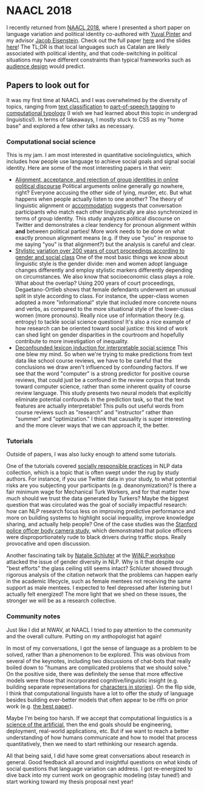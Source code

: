 # NAACL 2018
I recently returned from [NAACL 2018](naacl2018.org), where I presented a short paper on language variation and political identity co-authored with [Yuval Pinter](https://www.cc.gatech.edu/~ypinter3/) and my advisor [Jacob Eisenstein](https://www.cc.gatech.edu/~jeisenst/). 
Check out the full paper [here](https://arxiv.org/pdf/1804.05088.pdf) and the slides [here](https://github.com/ianbstewart/catalan/blob/master/writing/NAACL_2018_slides.pdf)!
The TL;DR is that local languages such as Catalan are likely associated with political identity, and that code-switching in political situations may have different constraints than typical frameworks such as [audience design](https://en.wikipedia.org/wiki/Audience_design) would predict.

## Papers to look out for
It was my first time at NAACL and I was overwhelmed by the diversity of topics, ranging from [text classification](http://www.aclweb.org/anthology/N18-1097) to [part-of-speech tagging](https://arxiv.org/pdf/1804.07331.pdf) to [computational typology](http://www.aclweb.org/anthology/N18-1004) (I wish we had learned about this topic in undergrad linguistics!).
In terms of takeaways, I mostly stuck to CSS as my "home base" and explored a few other talks as necessary.

### Computational social science
This is my jam.
I am most interested in quantitative sociolinguistics, which includes how people use language to achieve social goals and signal social identity.
Here are some of the most interesting papers in that vein:

- [Alignment, acceptance, and rejection of group identities in online political discourse](http://www.aclweb.org/anthology/N18-4001)
Political arguments online generally go nowhere, right?
Everyone accusing the other side of lying, murder, etc.
But what happens when people actually listen to one another?
The theory of linguistic alignment or [accommodation](https://en.wikipedia.org/wiki/Communication_accommodation_theory) suggests that conversation participants who match each other linguistically are also synchronized in terms of group identity.
This study analyzes political discourse on Twitter and demonstrates a clear tendency for pronoun alignment within **and** between political parties!
More work needs to be done on what exactly pronoun alignment means (e.g. if they use "you" in response to me saying "you" is that alignment?) but the analysis is careful and clear.
- [Stylistic variation over 200 years of court proceedings according to gender and social class](http://www.aclweb.org/anthology/W18-1601)
One of the most basic things we know about linguistic style is the gender divide: men and women adopt language changes differently and employ stylistic markers differently depending on circumstances.
We also know that socioeconomic class plays a role.
What about the overlap?
Using 200 years of court proceedings, Degaetano-Ortlieb shows that female defendants underwent an unusual split in style according to class.
For instance, the upper-class women adopted a more "informational" style that included more concrete nouns and verbs, as compared to the more situational style of the lower-class women (more pronouns).
Really nice use of information theory (e.g. entropy) to tackle social science questions!
It's also a nice example of how research can be oriented toward social justice: this kind of work can shed light on gender disparities in the courtroom and hopefully contribute to more investigation of inequality.
- [Deconfounded lexicon induction for interpretable social science](http://www.aclweb.org/anthology/N18-1146)
This one blew my mind.
So when we're trying to make predictions from text data like school course reviews, we have to be careful that the conclusions we draw aren't influenced by confounding factors.
If we see that the word "computer" is a strong predictor for positive course reviews, that could just be a confound in the review corpus that tends toward computer science, rather than some inherent quality of course review language.
This study presents two neural models that explicitly eliminate potential confounds in the prediction task, so that the text features are actually interpretable!
This pulls out useful words from course reviews such as "research" and "instructor" rather than "summer" and "optimization."
I think that causality is super interesting and the more clever ways that we can approach it, the better.

### Tutorials

Outside of papers, I was also lucky enough to attend some tutorials.

One of the tutorials covered [socially responsible practices](https://sites.google.com/view/srnlp) in NLP data collection, which is a topic that is often swept under the rug by study authors.
For instance, if you use Twitter data in your study, to what potential risks are you subjecting your participants (e.g. deanonymization)?
Is there a fair minimum wage for Mechanical Turk Workers, and for that matter how much should we trust the data generated by Turkers?
Maybe the biggest question that was circulated was the goal of socially impactful research: how can NLP research focus less on improving predictive performance and more on building systems to highlight social inequality, improve knowledge sharing, and actually help people?
One of the case studies was the [Stanford police officer body camera study](http://www.pnas.org/content/pnas/114/25/6521.full.pdf), which demonstrated that police officers were disproportionately rude to black drivers during traffic stops.
Really provocative and open discussion.

Another fascinating talk by [Natalie Schluter](https://natschluter.wordpress.com/) at the [WiNLP workshop](http://www.winlp.org/winlp-2018-workshop/winlp-18-program/) attacked the issue of gender diversity in NLP.
Why is it that despite our "best efforts" the glass ceiling still seems intact?
Schluter showed through rigorous analysis of the citation network that the problems can happen early in the academic lifecycle, such as female mentees not receiving the same support as male mentees.
I expected to feel depressed after listening but I actually felt energized!
The more light that we shed on these issues, the stronger we will be as a research collective.

### Community notes
Just like I did at NWAV, at NAACL I tried to pay attention to the community and the overall culture.
Putting on my anthopologist hat again!

In most of my conversations, I got the sense of language as a problem to be solved, rather than a phenomenon to be explored.
This was obvious from several of the keynotes, including two discussions of chat-bots that really boiled down to "humans are complicated problems that we should solve."
On the positive side, there was definitely the sense that more effective models were those that incorporated cognitive/linguistic insight (e.g. building separate representations for [characters in stories](http://www.aclweb.org/anthology/N18-1204)).
On the flip side, I think that computational linguists have a lot to offer the study of language besides building ever-better models that often appear to be riffs on prior work (e.g. [the best paper](https://arxiv.org/pdf/1802.05365.pdf)).

Maybe I'm being too harsh.
If we accept that computational linguistics is a [science of the artificial](https://mitpress.mit.edu/books/sciences-artificial), then the end goals should be engineering, deployment, real-world applications, etc.
But if we want to reach a better understanding of how humans communicate and how to model that process quantitatively, then we need to start rethinking our research agenda.

All that being said, I did have some great conversations about research in general.
Good feedback all around and insightful questions on what kinds of social questions that language variation can address.
I got re-energized to dive back into my current work on geographic modeling (stay tuned!) and start working toward my thesis proposal next year!